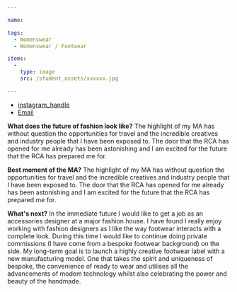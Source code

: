 ```yaml
---

name:

tags:
  - Womenswear
  - Womenswear / Footwear

items:
  -
    type: image
    src: /student_assets/xxxxxx.jpg

---
```


* [instagram_handle](https://www.instagram.com/kiragoodeyfootwear/)
* [Email](mailto:kira.goodey@network.rca.ac.uk)

**What does the future of fashion look like?**
The highlight of my MA has without question the opportunities for travel and the incredible creatives and industry people that I have been exposed to. The door that the RCA has opened for me already has been astonishing and I am excited for the future that the RCA has prepared me for.

**Best moment of the MA?**
The highlight of my MA has without question the opportunities for travel and the incredible creatives and industry people that I have been exposed to. The door that the RCA has opened for me already has been astonishing and I am excited for the future that the RCA has prepared me for.

**What's next?**
In the immediate future I would like to get a job as an accessories designer at a major fashion house. I have found I really enjoy working with fashion designers as I like the way footwear interacts with a complete look. During this time I would like to continue doing private commissions (I have come from a bespoke footwear background) on the side. My long-term goal is to launch a highly creative footwear label with a new manufacturing model. One that takes the spirit and uniqueness of bespoke, the convenience of ready to wear and utilises all the advancements of modem technology whilst also celebrating the power and beauty of the handmade.
